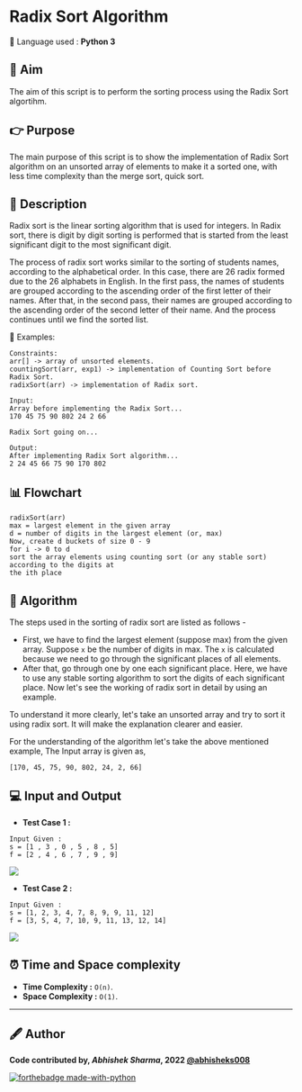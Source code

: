 # Radix Sort Algorithm
🔴 Language used : **Python 3**

## 🎯 Aim
The aim of this script is to perform the sorting process using the Radix Sort algortihm.

## 👉 Purpose
The main purpose of this script is to show the implementation of Radix Sort algorithm on an unsorted array of elements to make it a sorted one, with less time complexity than the merge sort, quick sort.

## 📄 Description
Radix sort is the linear sorting algorithm that is used for integers. In Radix sort, there is digit by digit sorting is performed that is started from the least significant digit to the most significant digit.

The process of radix sort works similar to the sorting of students names, according to the alphabetical order. In this case, there are 26 radix formed due to the 26 alphabets in English. In the first pass, the names of students are grouped according to the ascending order of the first letter of their names. After that, in the second pass, their names are grouped according to the ascending order of the second letter of their name. And the process continues until we find the sorted list.

🔴 Examples: 

```
Constraints: 
arr[] -> array of unsorted elements.
countingSort(arr, exp1) -> implementation of Counting Sort before Radix Sort.
radixSort(arr) -> implementation of Radix sort.

Input:
Array before implementing the Radix Sort...
170 45 75 90 802 24 2 66

Radix Sort going on...

Output:
After implementing Radix Sort algorithm...
2 24 45 66 75 90 170 802
```

## 📊 Flowchart
```
radixSort(arr)  
max = largest element in the given array  
d = number of digits in the largest element (or, max)  
Now, create d buckets of size 0 - 9  
for i -> 0 to d  
sort the array elements using counting sort (or any stable sort) according to the digits at  
the ith place  
```

## 🧮 Algorithm
The steps used in the sorting of radix sort are listed as follows -
- First, we have to find the largest element (suppose max) from the given array. Suppose `x` be the number of digits in max. The `x` is calculated because we need to go through the significant places of all elements.
- After that, go through one by one each significant place. Here, we have to use any stable sorting algorithm to sort the digits of each significant place.
Now let's see the working of radix sort in detail by using an example. 

To understand it more clearly, let's take an unsorted array and try to sort it using radix sort. It will make the explanation clearer and easier.

For the understanding of the algorithm let's take the above mentioned example,
The Input array is given as, 
```
[170, 45, 75, 90, 802, 24, 2, 66]
```

## 💻 Input and Output 
- **Test Case 1 :**
```
Input Given :
s = [1 , 3 , 0 , 5 , 8 , 5]
f = [2 , 4 , 6 , 7 , 9 , 9]
```

![](https://github.com/abhisheks008/PyAlgo-Tree/blob/main/Greedy/Activity%20Selection%20Problem/Images/asp-1.png)

- **Test Case 2 :**
```
Input Given :
s = [1, 2, 3, 4, 7, 8, 9, 9, 11, 12]
f = [3, 5, 4, 7, 10, 9, 11, 13, 12, 14]
```
![](https://github.com/abhisheks008/PyAlgo-Tree/blob/main/Greedy/Activity%20Selection%20Problem/Images/asp-2.png)

## ⏰ Time and Space complexity
- **Time Complexity :** `O(n)`.
- **Space Complexity :** `O(1)`.

---------------------------------------------------------------
## 🖋️ Author
**Code contributed by, _Abhishek Sharma_, 2022 [@abhisheks008](github.com/abhisheks008)**

[![forthebadge made-with-python](http://ForTheBadge.com/images/badges/made-with-python.svg)](https://www.python.org/)
